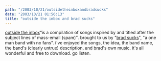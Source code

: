 ```yaml
---
path: "/2003/10/21/outsidetheinboxandbradsucks" 
date: "2003/10/21 01:56:13" 
title: "outside the inbox and brad sucks" 
---
```

<a href="http://www.bradsucks.net/?nav=oti">outside the inbox</a><q>is a compilation of songs inspired by and titled after the subject lines of mass-email (spam)</q>. brought to us by "<a href="http://www.bradsucks.net/">brad sucks</a>", "a one man band with no fans". i've enjoyed the songs, the idea, the band name, the band's (clearly untrue) description, and brad's own music. it's all wonderful and free to download. go listen.